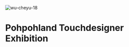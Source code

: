 ![wu-cheyu-18](https://user-images.githubusercontent.com/67770858/168533235-863fb537-fc63-4a02-9f78-c14479d13468.gif)

# Pohpohland Touchdesigner Exhibition 
